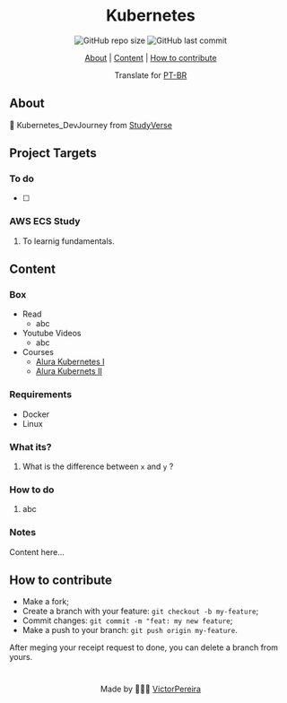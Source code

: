 <h1 align = "center">Kubernetes</h1>

<div align="center">  
   <img alt="GitHub repo size" src="https://img.shields.io/github/repo-size/victorpereiira/Kubernetes_DevJourney">
   <img alt="GitHub last commit" src="https://img.shields.io/github/last-commit/victorpereiira/Kubernetes_DevJourney">
</div>


<p align = "center">
    <a href="#about">About</a>   |
    <a href="#content">Content</a>   |
    <a href="#how-to-contribute">How to contribute</a>   
</p>

<!-- <p align = "center"><img height = '400' src = "https://user-images.githubusercontent.com/64560823/127571876-967811e4-8686-45b2-8140-f35f76dbc58e.gif")
><p>   -->

<div align="center">
    Translate for 
    <a href="./github/readme_pt-br.md">PT-BR</a> 
</div>


## About
🧭 Kubernetes_DevJourney from [StudyVerse](https://github.com/VictorPereiira/StudyVerse)


## Project Targets

### To do

- [ ]  

### AWS ECS Study

1. To learnig fundamentals.

## Content

### Box

- Read
   - abc
- Youtube Videos
   - abc
- Courses
   - [Alura Kubernetes I](https://www.alura.com.br/curso-online-kubernetes-pods-services-configmap)
   - [Alura Kubernets II](https://cursos.alura.com.br/course/kubernetes-deployments-volumes-escalabilidade)

### Requirements
- Docker
- Linux

### What its?

1. What is the difference between `x` and `y` ?
    
### How to do

1. abc

### Notes

Content here...

## How to contribute
- Make a fork;
- Create a branch with your feature: `git checkout -b my-feature`;
- Commit changes: `git commit -m "feat: my new feature`;
- Make a push to your branch: `git push origin my-feature`.
  
<p>After meging your receipt request to done, you can delete a branch from yours.</p>

#
<p align = "center">
    Made by 👨🏾‍💻 
    <a href="https://github.com/VictorPereiira">VictorPereira</a>
</p>


